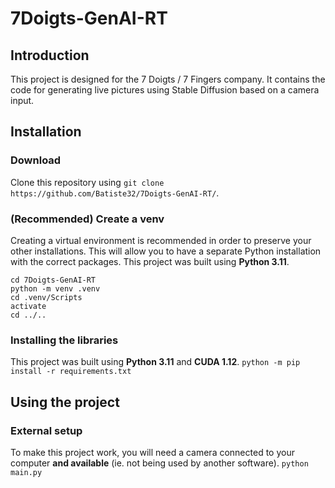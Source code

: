 ﻿# 7Doigts-GenAI-RT
## Introduction
This project is designed for the 7 Doigts / 7 Fingers company.
It contains the code for generating live pictures using Stable Diffusion based on a camera input.
## Installation
### Download
Clone this repository using `git clone https://github.com/Batiste32/7Doigts-GenAI-RT/`.
### (Recommended) Create a venv
Creating a virtual environment is recommended in order to preserve your other installations.
This will allow you to have a separate Python installation with the correct packages.
This project was built using **Python 3.11**.
```
cd 7Doigts-GenAI-RT
python -m venv .venv
cd .venv/Scripts
activate
cd ../..
```
### Installing the libraries
This project was built using **Python 3.11** and **CUDA 1.12**.
```python -m pip install -r requirements.txt```
## Using the project
### External setup
To make this project work, you will need a camera connected to your computer **and available** (ie. not being used by another software).
`python main.py`
